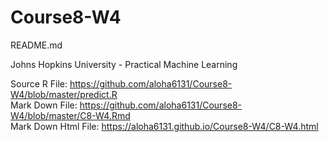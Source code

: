 # Course8-W4
README.md

Johns Hopkins University - Practical Machine Learning

Source R File: https://github.com/aloha6131/Course8-W4/blob/master/predict.R<br>
Mark Down File: https://github.com/aloha6131/Course8-W4/blob/master/C8-W4.Rmd<br>
Mark Down Html File: https://aloha6131.github.io/Course8-W4/C8-W4.html<br>
